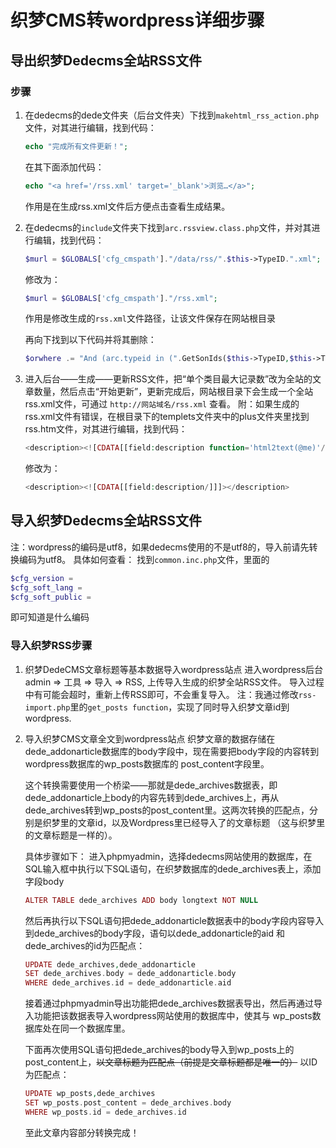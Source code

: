 # 织梦CMS转wordpress详细步骤
## 导出织梦Dedecms全站RSS文件
### 步骤
1. 在dedecms的dede文件夹（后台文件夹）下找到`makehtml_rss_action.php`文件，对其进行编辑，找到代码：
    ```php
    echo "完成所有文件更新！";
    ```
      在其下面添加代码：
    ```php
    echo "<a href='/rss.xml' target='_blank'>浏览…</a>";
    ```
    作用是在生成rss.xml文件后方便点击查看生成结果。
2. 在dedecms的`include`文件夹下找到`arc.rssview.class.php`文件，并对其进行编辑，找到代码：
    ```php
    $murl = $GLOBALS['cfg_cmspath']."/data/rss/".$this->TypeID.".xml";
    ```
    修改为：
    ```php
    $murl = $GLOBALS['cfg_cmspath']."/rss.xml";
    ```
    作用是修改生成的`rss.xml`文件路径，让该文件保存在网站根目录
    
    再向下找到以下代码并将其删除：
    ```php
    $orwhere .= "And (arc.typeid in (".GetSonIds($this->TypeID,$this->TypeFields['channeltype']).") )";
    ```
3.  进入后台——生成——更新RSS文件，把“单个类目最大记录数”改为全站的文章数量，然后点击“开始更新”，更新完成后，网站根目录下会生成一个全站rss.xml文件，可通过 `http://网站域名/rss.xml`     查看。
    附：如果生成的rss.xml文件有错误，在根目录下的templets文件夹中的plus文件夹里找到rss.htm文件，对其进行编辑，找到代码：
    ```php
    <description><![CDATA[[field:description function='html2text(@me)'/]]]></description>
    ```
    修改为：
    ```php
    <description><![CDATA[[field:description/]]]></description>
    ```
## 导入织梦Dedecms全站RSS文件
注：wordpress的编码是utf8，如果dedecms使用的不是utf8的，导入前请先转换编码为utf8。
具体如何查看：
找到`common.inc.php`文件，里面的
```php
$cfg_version = 
$cfg_soft_lang = 
$cfg_soft_public = 
```
即可知道是什么编码
### 导入织梦RSS步骤
1.  织梦DedeCMS文章标题等基本数据导入wordpress站点
    进入wordpress后台admin => 工具 => 导入 => RSS, 上传导入生成的织梦全站RSS文件。
    导入过程中有可能会超时，重新上传RSS即可，不会重复导入。
    注：我通过修改`rss-import.php`里的`get_posts function`，实现了同时导入织梦文章id到wordpress.
2.  导入织梦CMS文章全文到wordpress站点
    织梦文章的数据存储在dede_addonarticle数据库的body字段中，现在需要把body字段的内容转到wordpress数据库的wp_posts数据库的         post_content字段里。

    这个转换需要使用一个桥梁——那就是dede_archives数据表，即dede_addonarticle上body的内容先转到dede_archives上，再从               dede_archives转到wp_posts的post_content里。这两次转换的匹配点，分别是织梦里的文章id，以及Wordpress里已经导入了的文章标题       （这与织梦里的文章标题是一样的）。
    
    具体步骤如下：
    进入phpmyadmin，选择dedecms网站使用的数据库，在SQL输入框中执行以下SQL语句，在织梦数据库的dede_archives表上，添加字段body
    ```php
    ALTER TABLE dede_archives ADD body longtext NOT NULL
    ```
    然后再执行以下SQL语句把dede_addonarticle数据表中的body字段内容导入到dede_archives的body字段，语句以dede_addonarticle的aid     和dede_archives的id为匹配点：
    ```php
    UPDATE dede_archives,dede_addonarticle
    SET dede_archives.body = dede_addonarticle.body  
    WHERE dede_archives.id = dede_addonarticle.aid
    ```
    接着通过phpmyadmin导出功能把dede_archives数据表导出，然后再通过导入功能把该数据表导入wordpress网站使用的数据库中，使其与       wp_posts数据库处在同一个数据库里。

    下面再次使用SQL语句把dede_archives的body导入到wp_posts上的post_content上，~~以文章标题为匹配点（前提是文章标题都是唯一的）~~ 以ID为匹配点：
    ```php
    UPDATE wp_posts,dede_archives  
    SET wp_posts.post_content = dede_archives.body  
    WHERE wp_posts.id = dede_archives.id
    ```
    至此文章内容部分转换完成！
